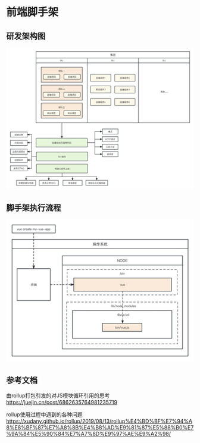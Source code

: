# 前端脚手架

## 研发架构图
![研发架构图](./document/images/0-2.jpg "研发架构图")


## 脚手架执行流程
![脚手架执行流程](./document/images/0-1.jpg "脚手架执行流程")

## 参考文档
由rollup打包引发的对JS模块循环引用的思考
https://juejin.cn/post/6862635764981235719

rollup使用过程中遇到的各种问题
https://xudany.github.io/rollup/2019/08/13/rollup%E4%BD%BF%E7%94%A8%E8%BF%87%E7%A8%8B%E4%B8%AD%E9%81%87%E5%88%B0%E7%9A%84%E5%90%84%E7%A7%8D%E9%97%AE%E9%A2%98/
